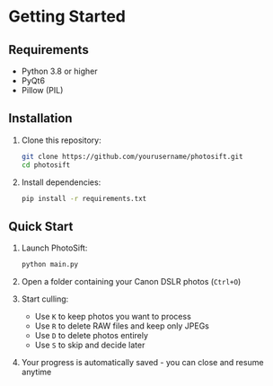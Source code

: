 # Getting Started

## Requirements

- Python 3.8 or higher
- PyQt6
- Pillow (PIL)

## Installation

1. Clone this repository:
   ```bash
   git clone https://github.com/yourusername/photosift.git
   cd photosift
   ```

2. Install dependencies:
   ```bash
   pip install -r requirements.txt
   ```

## Quick Start

1. Launch PhotoSift:
   ```bash
   python main.py
   ```

2. Open a folder containing your Canon DSLR photos (`Ctrl+O`)

3. Start culling:
   - Use `K` to keep photos you want to process
   - Use `R` to delete RAW files and keep only JPEGs
   - Use `D` to delete photos entirely
   - Use `S` to skip and decide later

4. Your progress is automatically saved - you can close and resume anytime
